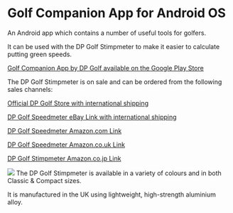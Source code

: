 # Golf Companion App for Android OS
An Android app which contains a number of useful tools for golfers.

It can be used with the DP Golf Stimpmeter to make it easier to calculate putting green speeds.

<a href="https://play.google.com/store/apps/details?id=co.uk.dpeng.golfcompanion">Golf Companion App by DP Golf available on the Google Play Store</a>

The DP Golf Stimpmeter is on sale and can be ordered from the following sales channels:

<a href="https://www.dp-golf.co.uk">Official DP Golf Store with international shipping</a>

<a href="https://www.ebay.co.uk/itm/325659106822">DP Golf Speedmeter eBay Link with international shipping</a>

<a href="https://www.amazon.com/dp/B09XKN5VR6">DP Golf Speedmeter Amazon.com Link</a>

<a href="https://www.amazon.co.uk/dp/B0CCTCQHCF">DP Golf Speedmeter Amazon.co.uk Link</a>

<a href="https://www.amazon.co.jp/dp/B09XKQGT3X">DP Golf Stimpmeter Amazon.co.jp Link</a>

<img src="https://i.ebayimg.com/images/g/88sAAOSw-FVizn7x/s-l1600.jpg" />
The DP Golf Stimpmeter is available in a variety of colours and in both Classic & Compact sizes.

It is manufactured in the UK using lightweight, high-strength aluminium alloy.
